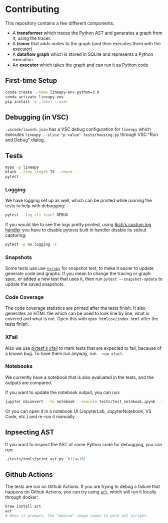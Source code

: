 # Contributing

This repository contains a few different components:

-   A **transformer** which traces the Python AST and generates a graph from it, using the tracer.
-   A **tracer** that adds nodes to the graph (and then executes them with the executor)
-   A **dataflow graph** which is stored in SQLite and represents a Python execution
-   An **executor** which takes the graph and can run it as Python code

## First-time Setup

```bash
conda create --name lineapy-env python=3.9
conda activate lineapy-env
pip install -e .[dev] --user
```


## Debugging (in VSC)
`.vscode/launch.json` has a VSC debug configuration for `lineapy` which executes `lineapy --slice "p value" tests/housing.py` through VSC "Run and Debug" dialog.


## Tests

```bash
mypy -p lineapy
black --line-length 79 --check .
pytest
```

### Logging

We have logging set up as well, which can be printed while running the tests
to help with debugging:

```bash
pytest --log-cli-level DEBUG
```

If you would like to see the logs pretty printed, using
[Rich's custom log handler](https://rich.readthedocs.io/en/stable/logging.html)
you have to disable pytests built in handler disable its stdout capturing:

```bash
pytest -p no:logging -s
```

### Snapshots

Some tests use use [`syrupy`](https://github.com/tophat/syrupy) for snapshot test, to make it easier to update generate code and graphs.
If you mean to change the tracing or graph spec, or added a new test that uses it, then run `pytest --snapshot-update` to update the saved snapshots.

### Code Coverage

The code coverage statistics are printed after the tests finish. It also generates
an HTML file which can be used to look line by line, what is covered and what is not.
Open this with `open htmlcov/index.html` after the tests finish.

### XFail

Also we use [pytest's xfail](https://docs.pytest.org/en/latest/how-to/skipping.html#xfail-mark-test-functions-as-expected-to-fail) to mark tests that are expected to fail, because of a known bug. To have them run anyway, run `--run-xfail`.

### Notebooks

We currently have a notebook that is also evaluated in the tests, and the
outputs are compared.

If you want to update the notebook output, you can run:

```bash
jupyter nbconvert --to notebook --execute tests/test_notebook.ipynb --inplace --log-level=DEBUG
```

Or you can open it in a notebook UI (JupyterLab, JupyterNotebook, VS Code, etc.)
and re-run it manually

## Inpsecting AST

If you want to inspect the AST of some Python code for debugging, you can run:

```bash
./tests/tools/print_ast.py 'hi(a=10)'
```

## Github Actions

The tests are run on Github Actions. If you are trying to debug a failure that happens on Github Actions, you can try using [`act`](https://github.com/nektos/act), which will run it locally through docker:

```bash
brew install act
act
# When it prompts, the "medium" image seems to work out alright.
```
